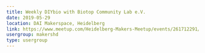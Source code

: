 ```yaml
---
title: Weekly DIYbio with Biotop Community Lab e.V.
date: 2019-05-29
location: DAI Makerspace, Heidelberg
link: https://www.meetup.com/Heidelberg-Makers-Meetup/events/261712291/
usergroup: makershd
type: usergroup
---
```

